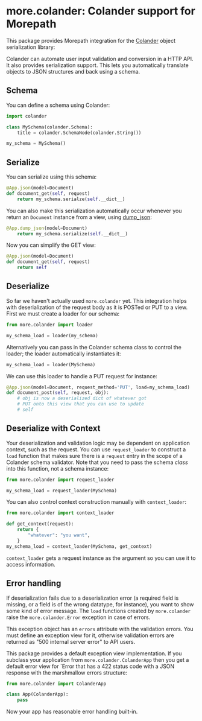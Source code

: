 # more.colander: Colander support for Morepath

This package provides Morepath integration for the [Colander](http://docs.pylonsproject.org/projects/colander/en/latest/) object serialization library:

Colander can automate user input validation and conversion in a HTTP API. It also provides serialization support. This lets you automatically translate objects to JSON structures and back using a schema.

## Schema

You can define a schema using Colander:

```python
import colander

class MySchema(colander.Schema):
    title = colander.SchemaNode(colander.String())

my_schema = MySchema()
```

## Serialize

You can serialize using this schema:

```python
@App.json(model=Document)
def document_get(self, request)
    return my_schema.serialze(self.__dict__)
```

You can also make this serialization automatically occur whenever you return an `Document` instance from a view, using [dump_json](http://morepath.readthedocs.io/en/latest/api.html#morepath.App.dump_json):

```python
@App.dump_json(model=Document)
    return my_schema.serialize(self.__dict__)
```

Now you can simplify the GET view:

```python
@App.json(model=Document)
def document_get(self, request)
    return self
```

## Deserialize

So far we haven't actually used `more.colander` yet. This integration helps with deserialization of the request body as it is POSTed or PUT to a view. First we must create a loader for our schema:

```python
from more.colander import loader

my_schema_load = loader(my_schema)
```

Alternatively you can pass in the Colander schema class to control the loader; the loader automatically instantiates it:

```python
my_schema_load = loader(MySchema)
```

We can use this loader to handle a PUT request for instance:

```python
@App.json(model=Document, request_method='PUT', load=my_schema_load)
def document_post(self, request, obj):
    # obj is now a deserialized dict of whatever got
    # PUT onto this view that you can use to update
    # self
```

## Deserialize with Context

Your deserialization and validation logic may be dependent on application context, such as the request. You can use `request_loader` to construct a `load` function that makes sure there is a `request` entry in the scope of a Colander schema validator. Note that you need to pass the schema *class* into this function, not a schema instance:

```python
from more.colander import request_loader

my_schema_load = request_loader(MySchema)
```

You can also control context construction manually with `context_loader`:

```python
from more.colander import context_loader

def get_context(request):
    return {
        "whatever": "you want",
    }
my_schema_load = context_loader(MySchema, get_context)
```

`context_loader` gets a request instance as the argument so you can use it to access information.

## Error handling

If deserialization fails due to a deserialization error (a required field is missing, or a field is of the wrong datatype, for instance), you want to show some kind of error message. The `load` functions created by `more.colander` raise the `more.colander.Error` exception in case of errors.

This exception object has an `errors` attribute with the validation errors. You must define an exception view for it, otherwise validation errors are returned as "500 internal server error" to API users.

This package provides a default exception view implementation. If you subclass your application from `more.colander.ColanderApp` then you get a default error view for `Error that has a 422 status code with a JSON response with the marshmallow errors structure:


```python
from more.colander import ColanderApp

class App(ColanderApp):
    pass
```

Now your app has reasonable error handling built-in.

